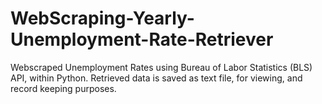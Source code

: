 # WebScraping-Yearly-Unemployment-Rate-Retriever
Webscraped Unemployment Rates using Bureau of Labor Statistics (BLS) API, within Python. Retrieved data is saved as text file, for viewing, and record keeping purposes.
